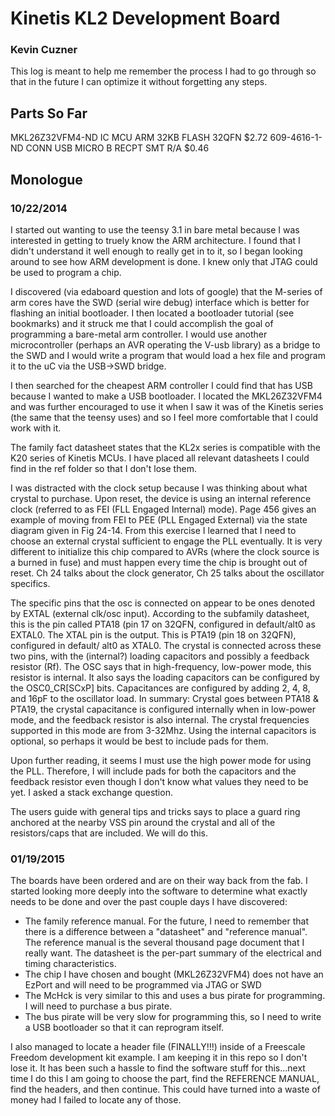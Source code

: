 # Kinetis KL2 Development Board
### Kevin Cuzner

This log is meant to help me remember the process I had to go through so that
in the future I can optimize it without forgetting any steps.
    
## Parts So Far

MKL26Z32VFM4-ND IC MCU ARM 32KB FLASH 32QFN $2.72
609-4616-1-ND CONN USB MICRO B RECPT SMT R/A $0.46

    
## Monologue

### 10/22/2014

I started out wanting to use the teensy 3.1 in bare metal because I was
interested in getting to truely know the ARM architecture. I found that I didn't
understand it well enough to really get in to it, so I began looking around to
see how ARM development is done. I knew only that JTAG could be used to program
a chip.

I discovered (via edaboard question and lots of google) that the M-series of
arm cores have the SWD (serial wire debug) interface which is better for
flashing an initial bootloader. I then located a bootloader tutorial (see
bookmarks) and it struck me that I could accomplish the goal of programming
a bare-metal arm controller. I would use another microcontroller (perhaps an
AVR operating the V-usb library) as a bridge to the SWD and I would write a
program that would load a hex file and program it to the uC via the USB->SWD
bridge.

I then searched for the cheapest ARM controller I could find that has USB
because I wanted to make a USB bootloader. I located the MKL26Z32VFM4 and was
further encouraged to use it when I saw it was of the Kinetis series (the same
that the teensy uses) and so I feel more comfortable that I could work with it.

The family fact datasheet states that the KL2x series is compatible with the
K20 series of Kinetis MCUs. I have placed all relevant datasheets I could find
in the ref folder so that I don't lose them.

I was distracted with the clock setup because I was thinking about what crystal
to purchase. Upon reset, the device is using an internal reference clock
(referred to as FEI (FLL Engaged Internal) mode). Page 456 gives an example of
moving from FEI to PEE (PLL Engaged External) via the state diagram given in
Fig 24-14. From this exercise I learned that I need to choose an external
crystal sufficient to engage the PLL eventually. It is very different to
initialize this chip compared to AVRs (where the clock source is a burned in
fuse) and must happen every time the chip is brought out of reset. Ch 24 talks
about the clock generator, Ch 25 talks about the oscillator specifics.

The specific pins that the osc is connected on appear to be ones denoted by
EXTAL (external clk/osc input). According to the subfamily datasheet, this is
the pin called PTA18 (pin 17 on 32QFN, configured in default/alt0 as EXTAL0. The
XTAL pin is the output. This is PTA19 (pin 18 on 32QFN), configured in default/
alt0 as XTAL0. The crystal is connected across these two pins, with the
(internal?) loading capacitors and possibly a feedback resistor (Rf). The OSC
says that in high-frequency, low-power mode, this resistor is internal. It also
says the loading capacitors can be configured by the OSC0_CR[SCxP] bits.
Capacitances are configured by adding 2, 4, 8, and 16pF to the oscillator load.
In summary: Crystal goes between PTA18 & PTA19, the crystal capacitance is
configured internally when in low-power mode, and the feedback resistor is also
internal. The crystal frequencies supported in this mode are from 3-32Mhz. Using
the internal capacitors is optional, so perhaps it would be best to include pads
for them.

Upon further reading, it seems I must use the high power mode for using the PLL.
Therefore, I will include pads for both the capacitors and the feedback resistor
even though I don't know what values they need to be yet. I asked a stack
exchange question.

The users guide with general tips and tricks says to place a guard ring anchored
at the nearby VSS pin around the crystal and all of the resistors/caps that are
included. We will do this.

### 01/19/2015

The boards have been ordered and are on their way back from the fab. I started
looking more deeply into the software to determine what exactly needs to be
done and over the past couple days I have discovered:

 * The family reference manual. For the future, I need to remember that there
   is a difference between a "datasheet" and "reference manual". The reference
   manual is the several thousand page document that I really want. The
   datasheet is the per-part summary of the electrical and timing
   characteristics.
 * The chip I have chosen and bought (MKL26Z32VFM4) does not have an EzPort and
   will need to be programmed via JTAG or SWD
 * The McHck is very similar to this and uses a bus pirate for programming. I
   will need to purchase a bus pirate.
 * The bus pirate will be very slow for programming this, so I need to write a
   USB bootloader so that it can reprogram itself.

I also managed to locate a header file (FINALLY!!!) inside of a Freescale
Freedom development kit example. I am keeping it in this repo so I don't lose
it. It has been such a hassle to find the software stuff for this...next time
I do this I am going to choose the part, find the REFERENCE MANUAL, find the
headers, and then continue. This could have turned into a waste of money had I
failed to locate any of those.



